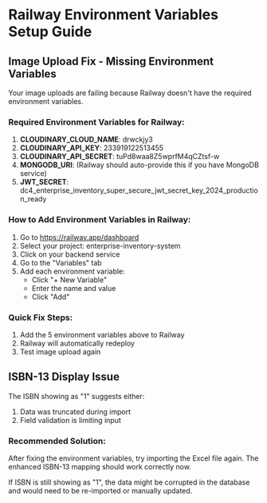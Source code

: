 # Railway Environment Variables Setup Guide

## Image Upload Fix - Missing Environment Variables

Your image uploads are failing because Railway doesn't have the required environment variables.

### Required Environment Variables for Railway:

1. **CLOUDINARY_CLOUD_NAME**: drwckjy3
2. **CLOUDINARY_API_KEY**: 233919122513455  
3. **CLOUDINARY_API_SECRET**: tuPd8waa8Z5wprfM4qCZtsf-w
4. **MONGODB_URI**: (Railway should auto-provide this if you have MongoDB service)
5. **JWT_SECRET**: dc4_enterprise_inventory_super_secure_jwt_secret_key_2024_production_ready

### How to Add Environment Variables in Railway:

1. Go to https://railway.app/dashboard
2. Select your project: enterprise-inventory-system
3. Click on your backend service
4. Go to the "Variables" tab
5. Add each environment variable:
   - Click "+ New Variable"
   - Enter the name and value
   - Click "Add"

### Quick Fix Steps:

1. Add the 5 environment variables above to Railway
2. Railway will automatically redeploy
3. Test image upload again

## ISBN-13 Display Issue

The ISBN showing as "1" suggests either:
1. Data was truncated during import
2. Field validation is limiting input

### Recommended Solution:
After fixing the environment variables, try importing the Excel file again. The enhanced ISBN-13 mapping should work correctly now.

If ISBN is still showing as "1", the data might be corrupted in the database and would need to be re-imported or manually updated.
